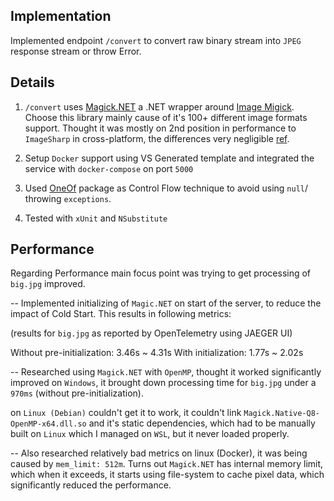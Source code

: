 ## Implementation


Implemented endpoint `/convert` to convert raw binary stream into `JPEG` response stream or throw Error.


## Details

1. `/convert` uses [Magick.NET](https://github.com/dlemstra/Magick.NET) a .NET wrapper around [Image Migick](https://imagemagick.org/index.php). Choose this library mainly cause of it's 100+ different image formats support. Thought it was mostly on 2nd position in performance to `ImageSharp` in cross-platform, the differences very negligible [ref](https://devblogs.microsoft.com/dotnet/net-core-image-processing/).

2. Setup `Docker` support using VS Generated template and integrated the service with `docker-compose` on port `5000`

3. Used [OneOf](https://github.com/mcintyre321/OneOf/) package as Control Flow technique to avoid using `null`/ throwing `exceptions`.

4. Tested with `xUnit` and `NSubstitute`

## Performance

Regarding Performance main focus point was trying to get processing of `big.jpg` improved.

-- Implemented initializing of `Magic.NET` on start of the server, to reduce the impact of Cold Start. This results in following metrics:

(results for `big.jpg` as reported by OpenTelemetry using JAEGER UI)

Without pre-initialization: 3.46s ~ 4.31s
With initialization: 1.77s ~ 2.02s

-- Researched using `Magick.NET` with `OpenMP`, thought it worked significantly improved on `Windows`, it brought down processing time for `big.jpg` under a `970ms` (without pre-initialization).


 on `Linux (Debian)` couldn't get it to work, it couldn't link `Magick.Native-Q8-OpenMP-x64.dll.so` and it's static dependencies, which had to be manually built on `Linux` which I managed on `WSL`, but it never loaded properly.

-- Also researched relatively bad metrics on linux (Docker), it was being caused by `mem_limit: 512m`. Turns out `Magick.NET` has internal memory limit, which when it exceeds, it starts using file-system to cache pixel data, which significantly reduced the performance.
